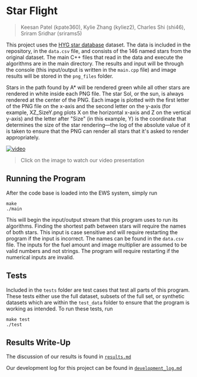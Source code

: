 # Star Flight
> Keesan Patel (kpate360), Kylie Zhang (kyliez2), Charles Shi (shi46), Sriram Sridhar (srirams5)

This project uses the [HYG star database](https://github.com/astronexus/HYG-Database) dataset. The data is included in the repository, in the ```data.csv``` file, and consists of the 146 named stars from the original dataset. The main C++ files that read in the data and execute the algorithms are in the main directory. The results and input will be through the console (this input/output is written in the ```main.cpp``` file) and image results will be stored in the ```png_files``` folder. 

Stars in the path found by A* will be rendered green while all other stars are rendered in white inside each PNG file. The star Sol, or the sun, is always rendered at the center of the PNG. Each image is plotted with the first letter of the PNG file on the x-axis and the second letter on the y-axis (for example, XZ_SizeY.png plots X on the horizontal x-axis and Z on the vertical y-axis) and the letter after "Size" (in this example, Y) is the coordinate that determines the size of the star rendering––the log of the absolute value of it is taken to ensure that the PNG can render all stars that it's asked to render appropriately.

[![video](https://github-dev.cs.illinois.edu/cs225-sp21/kpate360-kyliez2-shi46-srirams5/blob/master/Meetings/demo_png_files/title_slide.png)](https://drive.google.com/file/d/1Cuc4S-LdcbPpMrURnZl69kNwxvvccdn9/view?usp=sharing)
> Click on the image to watch our video presentation

## Running the Program

After the code base is loaded into the EWS system, simply run
```
make
./main
```
This will begin the input/output stream that this program uses to run its algorithms. Finding the shortest path between stars will require the names of both stars. This input is case sensitive and will require restarting the program if the input is incorrect. The names can be found in the ```data.csv``` file. The inputs for the fuel amount and image multiplier are assumed to be valid numbers and not strings. The program will require restarting if the numerical inputs are invalid.

## Tests

Included in the ```tests``` folder are test cases that test all parts of this program. These tests either use the full dataset, subsets of the full set, or synthetic datasets which are within the ```test_data``` folder to ensure that the program is working as intended.
To run these tests, run
```
make test
./test
```

## Results Write-Up

The discussion of our results is found in [```results.md```](https://github-dev.cs.illinois.edu/cs225-sp21/kpate360-kyliez2-shi46-srirams5/blob/master/Meetings/results.md)

Our development log for this project can be found in [```development_log.md```](https://github-dev.cs.illinois.edu/cs225-sp21/kpate360-kyliez2-shi46-srirams5/blob/master/Meetings/Development_Log.md)

